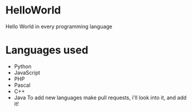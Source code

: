 # HelloWorld
Hello World in every programming language
# Languages used
- Python
- JavaScript
- PHP
- Pascal
- C++
- Java
To add new languages make pull requests, i'll look into it, and add it!
